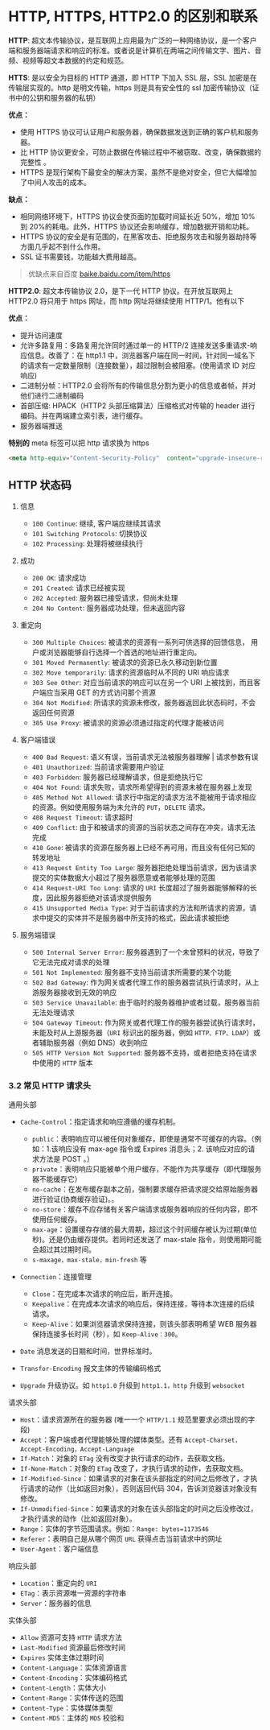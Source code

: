 # HTTP, HTTPS, HTTP2.0 的区别和联系

**HTTP**: 超文本传输协议，是互联网上应用最为广泛的一种网络协议，是一个客户端和服务器端请求和响应的标准。或者说是计算机在两端之间传输文字、图片、音频、视频等超文本数据的约定和规范。

**HTTS**: 是以安全为目标的 HTTP 通道，即 HTTP 下加入 SSL 层，SSL 加密是在传输层实现的。http 是明文传输，https 则是具有安全性的 ssl 加密传输协议（证书中的公钥和服务器的私钥）

**优点：**

- 使用 HTTPS 协议可认证用户和服务器，确保数据发送到正确的客户机和服务器。
- 比 HTTP 协议更安全，可防止数据在传输过程中不被窃取、改变，确保数据的完整性 。
- HTTPS 是现行架构下最安全的解决方案，虽然不是绝对安全，但它大幅增加了中间人攻击的成本。

**缺点：**

- 相同网络环境下，HTTPS 协议会使页面的加载时间延长近 50%，增加 10%到 20%的耗电。此外，HTTPS 协议还会影响缓存，增加数据开销和功耗。
- HTTPS 协议的安全是有范围的，在黑客攻击、拒绝服务攻击和服务器劫持等方面几乎起不到什么作用。
- SSL 证书需要钱，功能越大费用越高。

> 优缺点来自百度 [baike.baidu.com/item/https](https://baike.baidu.com/item/https)

**HTTP2.0**: 超文本传输协议 2.0，是下一代 HTTP 协议。在开放互联网上 HTTP2.0 将只用于 https 网址，而 http 网址将继续使用 HTTP/1。他有以下

**优点：**

- 提升访问速度
- 允许多路复用：多路复用允许同时通过单一的 HTTP/2 连接发送多重请求-响应信息。改善了：在 http1.1 中，浏览器客户端在同一时间，针对同一域名下的请求有一定数量限制（连接数量），超过限制会被阻塞。(使用请求 ID 对应响应)
- 二进制分帧：HTTP2.0 会将所有的传输信息分割为更小的信息或者帧，并对他们进行二进制编码
- 首部压缩: HPACK（HTTP2 头部压缩算法）压缩格式对传输的 header 进行编码。并在两端建立索引表，进行缓存。
- 服务器端推送

**特别的**
meta 标签可以把 http 请求换为 https

```html
<meta http-equiv="Content-Security-Policy"  content="upgrade-insecure-requests"/>
```

## HTTP 状态码

1. 信息

   - `100 Continue`: 继续, 客户端应继续其请求
   - `101 Switching Protocols`: 切换协议
   - `102 Processing`: 处理将被继续执行

2. 成功

   - `200 OK`: 请求成功
   - `201 Created`: 请求已经被实现
   - `202 Accepted`: 服务器已接受请求，但尚未处理
   - `204 No Content`: 服务器成功处理，但未返回内容

3. 重定向

   - `300 Multiple Choices`: 被请求的资源有一系列可供选择的回馈信息， 用户或浏览器能够自行选择一个首选的地址进行重定向。
   - `301 Moved Permanently`: 被请求的资源已永久移动到新位置
   - `302 Move temporarily`: 请求的资源临时从不同的 URI 响应请求
   - `303 See Other`: 对应当前请求的响应可以在另一个 URI 上被找到，而且客户端应当采用 GET 的方式访问那个资源
   - `304 Not Modified`: 所请求的资源未修改，服务器返回此状态码时，不会返回任何资源
   - `305 Use Proxy`: 被请求的资源必须通过指定的代理才能被访问

4. 客户端错误

   - `400 Bad Request`: 语义有误，当前请求无法被服务器理解 | 请求参数有误
   - `401 Unauthorized`: 当前请求需要用户验证
   - `403 Forbidden`: 服务器已经理解请求，但是拒绝执行它
   - `404 Not Found`: 请求失败，请求所希望得到的资源未被在服务器上发现
   - `405 Method Not Allowed`: 请求行中指定的请求方法不能被用于请求相应的资源。例如使用服务端为未允许的 `PUT`，`DELETE` 请求。
   - `408 Request Timeout`: 请求超时
   - `409 Conflict`: 由于和被请求的资源的当前状态之间存在冲突，请求无法完成
   - `410 Gone`: 被请求的资源在服务器上已经不再可用，而且没有任何已知的转发地址
   - `413 Request Entity Too Large`: 服务器拒绝处理当前请求，因为该请求提交的实体数据大小超过了服务器愿意或者能够处理的范围
   - `414 Request-URI Too Long`: 请求的 `URI` 长度超过了服务器能够解释的长度，因此服务器拒绝对该请求提供服务
   - `415 Unsupported Media Type`: 对于当前请求的方法和所请求的资源，请求中提交的实体并不是服务器中所支持的格式，因此请求被拒绝

5. 服务端错误

   - `500 Internal Server Error`: 服务器遇到了一个未曾预料的状况，导致了它无法完成对请求的处理
   - `501 Not Implemented`: 服务器不支持当前请求所需要的某个功能
   - `502 Bad Gateway`: 作为网关或者代理工作的服务器尝试执行请求时，从上游服务器接收到无效的响应
   - `503 Service Unavailable`: 由于临时的服务器维护或者过载，服务器当前无法处理请求
   - `504 Gateway Timeout`: 作为网关或者代理工作的服务器尝试执行请求时，未能及时从上游服务器（`URI` 标识出的服务器，例如 `HTTP、FTP、LDAP`）或者辅助服务器（例如 DNS）收到响应
   - `505 HTTP Version Not Supported`: 服务器不支持，或者拒绝支持在请求中使用的 `HTTP` 版本

### 3.2 常见 HTTP 请求头

通用头部

- `Cache-Control`：指定请求和响应遵循的缓存机制。

  - `public`：表明响应可以被任何对象缓存，即使是通常不可缓存的内容。（例如：1.该响应没有 max-age 指令或 Expires 消息头；2. 该响应对应的请求方法是 POST 。）
  - `private`：表明响应只能被单个用户缓存，不能作为共享缓存（即代理服务器不能缓存它）
  - `no-cache`：在发布缓存副本之前，强制要求缓存把请求提交给原始服务器进行验证(协商缓存验证)。。
  - `no-store`：缓存不应存储有关客户端请求或服务器响应的任何内容，即不使用任何缓存。
  - `max-age`：设置缓存存储的最大周期，超过这个时间缓存被认为过期(单位秒)。还是仍由缓存提供。若同时还发送了 max-stale 指令，则使用期可能会超过其过期时间。
  - `s-maxage，max-stale，min-fresh` 等

- `Connection`：连接管理

  - `Close`：在完成本次请求的响应后，断开连接。
  - `Keepalive`：在完成本次请求的响应后，保持连接，等待本次连接的后续请求。
  - `Keep-Alive`：如果浏览器请求保持连接，则该头部表明希望 WEB 服务器保持连接多长时间（秒），如 `Keep-Alive：300`。

- `Date` 消息发送的日期和时间，世界标准时。

- `Transfor-Encoding` 报文主体的传输编码格式

- `Upgrade` 升级协议。如 `http1.0` 升级到 `http1.1，http` 升级到 `websocket`

请求头部

- `Host`：请求资源所在的服务器 (唯一一个 `HTTP/1.1` 规范里要求必须出现的字段)
- `Accept`：客户端或者代理能够处理的媒体类型。还有 `Accept-Charset，Accept-Encoding，Accept-Language`
- `If-Match`：对象的 `ETag` 没有改变才执行请求的动作，去获取文档。
- `If-None-Match`：对象的 `ETag` 改变了，才执行请求的动作，去获取文档。
- `If-Modified-Since`：如果请求的对象在该头部指定的时间之后修改了，才执行请求的动作（比如返回对象），否则返回代码 304，告诉浏览器该对象没有修改。
- `If-Unmodified-Since`：如果请求的对象在该头部指定的时间之后没修改过，才执行请求的动作（比如返回对象）。
- `Range`：实体的字节范围请求。例如：`Range: bytes=1173546`
- `Referer`：表明自己是从哪个网页 `URL` 获得点击当前请求中的网址
- `User-Agent`：客户端信息

响应头部

- `Location`：重定向的 `URI`
- `ETag`：表示资源唯一资源的字符串
- `Server`：服务器的信息

实体头部

- `Allow` 资源可支持 `HTTP` 请求方法
- `Last-Modified` 资源最后修改时间
- `Expires` 实体主体过期时间
- `Content-Language`：实体资源语言
- `Content-Encoding`：实体编码格式
- `Content-Length`：实体大小
- `Content-Range`：实体传送的范围
- `Content-Type`：实体媒体类型
- `Content-MD5`：主体的 `MD5` 校验和